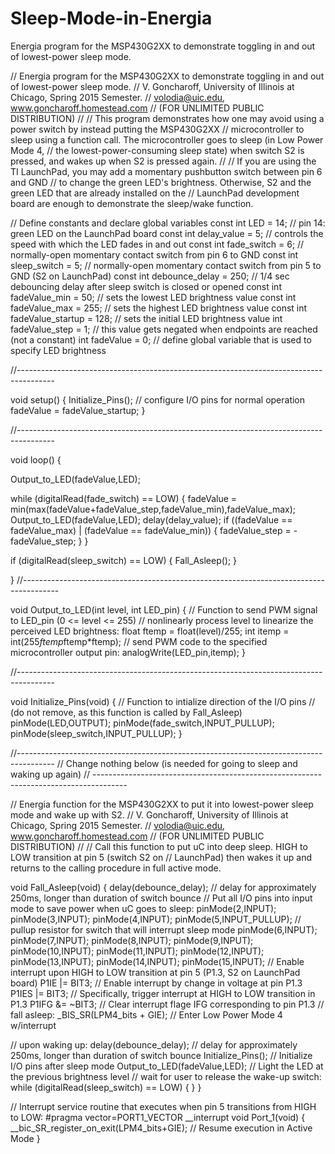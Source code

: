 # Sleep-Mode-in-Energia
Energia program for the MSP430G2XX to demonstrate toggling in and out of lowest-power sleep mode.


// Energia program for the MSP430G2XX to demonstrate toggling in and out of lowest-power sleep mode.
// V. Goncharoff, University of Illinois at Chicago, Spring 2015 Semester.
// volodia@uic.edu, www.goncharoff.homestead.com
// (FOR UNLIMITED PUBLIC DISTRIBUTION)
//
// This program demonstrates how one may avoid using a power switch by instead putting the MSP430G2XX
// microcontroller to sleep using a function call. The microcontroller goes to sleep (in Low Power Mode 4,
// the lowest-power-consuming sleep state) when switch S2 is pressed, and wakes up when S2 is pressed again.
//
// If you are using the TI LaunchPad, you may add a momentary pushbutton switch between pin 6 and GND
// to change the green LED's brightness.  Otherwise, S2 and the green LED that are already installed on the
// LaunchPad development board are enough to demonstrate the sleep/wake function.


// Define constants and declare global variables
const int LED = 14;                 // pin 14: green LED on the LaunchPad board
const int delay_value = 5;          // controls the speed with which the LED fades in and out
const int fade_switch = 6;          // normally-open momentary contact switch from pin 6 to GND
const int sleep_switch = 5;         // normally-open momentary contact switch from pin 5 to GND (S2 on LaunchPad)
const int debounce_delay = 250;     // 1/4 sec debouncing delay after sleep switch is closed or opened
const int fadeValue_min = 50;       // sets the lowest LED brightness value
const int fadeValue_max = 255;      // sets the highest LED brightness value
const int fadeValue_startup = 128;  // sets the initial LED brightness value
int fadeValue_step = 1;             // this value gets negated when endpoints are reached (not a constant)
int fadeValue = 0;                  // define global variable that is used to specify LED brightness


//---------------------------------------------------------------------------------------

void setup() {
  Initialize_Pins();   // configure I/O pins for normal operation
  fadeValue = fadeValue_startup;
}

//---------------------------------------------------------------------------------------

void loop() {

  Output_to_LED(fadeValue,LED);
    
  while (digitalRead(fade_switch) == LOW) {
    fadeValue = min(max(fadeValue+fadeValue_step,fadeValue_min),fadeValue_max);
    Output_to_LED(fadeValue,LED);
    delay(delay_value);
    if ((fadeValue == fadeValue_max) | (fadeValue == fadeValue_min)) {
      fadeValue_step = -fadeValue_step;
    }
  }
  
  if (digitalRead(sleep_switch) == LOW) {
      Fall_Asleep();
  }
  
}
//---------------------------------------------------------------------------------------

void Output_to_LED(int level, int LED_pin) {
// Function to send PWM signal to LED_pin (0 <= level <= 255)
    // nonlinearly process level to linearize the perceived LED brightness:
    float ftemp = float(level)/255;
    int   itemp = int(255*ftemp*ftemp*ftemp);
    // send PWM code to the specified microcontroller output pin:
    analogWrite(LED_pin,itemp);
}

//---------------------------------------------------------------------------------------

void Initialize_Pins(void) {
  // Function to intialize direction of the I/O pins
  // (do not remove, as this function is called by Fall_Asleep)
  pinMode(LED,OUTPUT);
  pinMode(fade_switch,INPUT_PULLUP);
  pinMode(sleep_switch,INPUT_PULLUP);
}


//---------------------------------------------------------------------------------------
// Change nothing below (is needed for going to sleep and waking up again)
// --------------------------------------------------------------------------------------

// Energia function for the MSP430G2XX to put it into lowest-power sleep mode and wake up with S2.
// V. Goncharoff, University of Illinois at Chicago, Spring 2015 Semester.
// volodia@uic.edu, www.goncharoff.homestead.com
// (FOR UNLIMITED PUBLIC DISTRIBUTION)
//
// Call this function to put uC into deep sleep.  HIGH to LOW transition at pin 5 (switch S2 on
// LaunchPad) then wakes it up and returns to the calling procedure in full active mode.

void Fall_Asleep(void) {
  delay(debounce_delay);     // delay for approximately 250ms, longer than duration of switch bounce
  // Put all I/O pins into input mode to save power when uC goes to sleep:
  pinMode(2,INPUT);
  pinMode(3,INPUT);
  pinMode(4,INPUT);
  pinMode(5,INPUT_PULLUP);   // pullup resistor for switch that will interrupt sleep mode
  pinMode(6,INPUT);
  pinMode(7,INPUT);
  pinMode(8,INPUT);
  pinMode(9,INPUT);
  pinMode(10,INPUT);
  pinMode(11,INPUT);
  pinMode(12,INPUT);
  pinMode(13,INPUT);
  pinMode(14,INPUT);
  pinMode(15,INPUT);
  // Enable interrupt upon HIGH to LOW transition at pin 5 (P1.3, S2 on LaunchPad board)
  P1IE |= BIT3;              // Enable interrupt by change in voltage at pin P1.3
  P1IES |= BIT3;             // Specifically, trigger interrupt at HIGH to LOW transition in P1.3
  P1IFG &= ~BIT3;            // Clear interrupt flage IFG corresponding to pin P1.3
  // fall asleep:
  _BIS_SR(LPM4_bits + GIE);  // Enter Low Power Mode 4 w/interrupt
  
  // upon waking up:
  delay(debounce_delay);           // delay for approximately 250ms, longer than duration of switch bounce
  Initialize_Pins();               // Initialize I/O pins after sleep mode
  Output_to_LED(fadeValue,LED);    // Light the LED at the previous brightness level
  // wait for user to release the wake-up switch:
  while (digitalRead(sleep_switch) == LOW) {
  }
}

// Interrupt service routine that executes when pin 5 transitions from HIGH to LOW:
#pragma vector=PORT1_VECTOR
__interrupt void Port_1(void)  {
  __bic_SR_register_on_exit(LPM4_bits+GIE); // Resume execution in Active Mode
}
